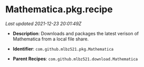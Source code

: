 # Mathematica.pkg.recipe

_Last updated 2021-12-23 20:01:49Z_

- **Description**: Downloads and packages the latest verison of Mathematica from a local file share.

- **Identifier**: `com.github.mlbz521.pkg.Mathematica`

- **Parent Recipes**: `com.github.mlbz521.download.Mathematica`
